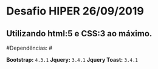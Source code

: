 # Desafio HIPER 26/09/2019

## Utilizando html:5 e CSS:3 ao máximo.

#Dependências: #

**Bootstrap:** ```4.3.1```
**Jquery:** ```3.4.1```
**Jquery Toast:** ```3.4.1```
